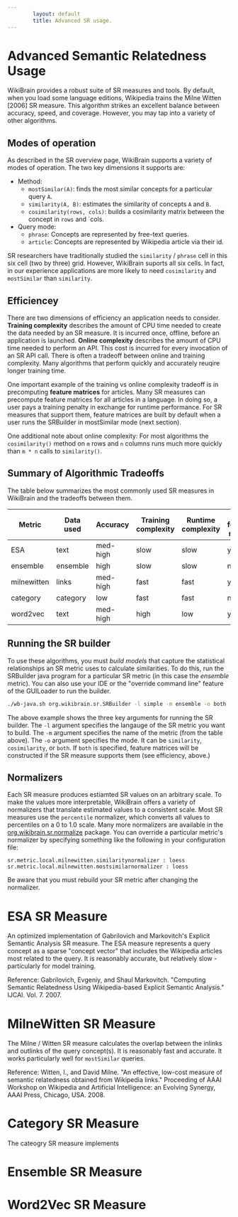 ```yaml
---
        layout: default
        title: Advanced SR usage.
---
```


# Advanced Semantic Relatedness Usage

WikiBrain provides a robust suite of SR measures and tools.
By default, when you load some language editions, Wikipedia trains the Milne Witten [2006] SR measure.
This algorithm strikes an excellent balance between accuracy, speed, and coverage.
However, you may tap into a variety of other algorithms.

## Modes of operation

As described in the SR overview page, WikiBrain supports a variety of modes of operation.
The two key dimensions it supports are:

 * Method:
   * `mostSimilar(A)`: finds the most similar concepts for a particular query `A`.
   * `similarity(A, B)`: estimates the similarity of concepts `A` and `B`.
   * `cosimilarity(rows, cols)`: builds a cosimilarity matrix between the concept in `rows` and `cols.
 * Query mode:
   * `phrase`: Concepts are represented by free-text queries.
   * `article`: Concepts are represented by Wikipedia article via their id.

SR researchers have traditionally studied the `similarity` / `phrase` cell in this six cell (two by three) grid.
However, WikiBrain suports all six cells.
In fact, in our experience applications are more likely to need `cosimilarity` and `mostSimilar` than `similarity`.

## Efficiencey

There are two dimensions of efficiency an application needs to consider.
**Training complexity** describes the amount of CPU time needed to create the data needed by an SR measure.
It is incurred once, offline, before an application is launched.
**Online complexity** describes the amount of CPU time needed to perform an API. 
This cost is incurred for every invocation of an SR API call.
There is often a tradeoff between online and training complexity.
Many algorithms that perform quickly and accurately reuqire longer training time.

One important example of the training vs online complexity tradeoff is in precomputing **feature matrices** for articles.
Many SR measures can precompute feature matrices for all articles in a language.
In doing so, a user pays a training penalty in exchange for runtime performance.
For SR measures that support them, feature matrices are built by default when a user runs the SRBuilder in mostSimilar mode (next section).

One additional note about online complexity: For most algorithms the `cosimilarity()` method on `m` rows and `n` columns runs much more quickly than `m * n` calls to `similarity()`.

## Summary of Algorithmic Tradeoffs

The table below summarizes the most commonly used SR measures in WikiBrain and the tradeoffs between them.

| Metric | Data used | Accuracy | Training complexity | Runtime complexity | Has feature matrix |
|----|----|---|---|---|---|
| ESA | text | med-high | slow | slow | yes |
| ensemble | ensemble | high | slow | slow | no |
| milnewitten | links | med-high | fast | fast | yes |
| category | category | low | fast | fast | no |
| word2vec | text | med-high | high | low | yes |

## Running the SR builder

To use these algorithms, you must *build models* that capture the statistical relationships an SR metric uses to calculate similarities. To do this, run the SRBuilder java program for a particular SR metric (in this case the *ensemble* metric). You can also use your IDE or the "override command line" feature of the GUILoader to run the builder.

```bash
./wb-java.sh org.wikibrain.sr.SRBuilder -l simple -m ensemble -o both
```
The above example shows the three key arguments for running the SR builder.
The `-l` argument specifies the langauge of the SR metric you want to build.
The `-m` argument specifies the name of the metric (from the table above).
The `-o` argument specifies the mode. It can be `similarity`, `cosimilarity`, or `both`. If `both` is specified, feature matrices will be constructed if the SR measure supports them (see efficiency, above.)

## Normalizers

Each SR measure produces estiamted SR values on an arbitrary scale. 
To make the values more interpretable, WikiBrain offers a variety of normalizers that translate estimated values to a consistent scale.
Most SR measures use the `percentile` normalizer, which converts all values to percentiles on a 0 to 1.0 scale.
Many more normalizers are available in the [org.wikibrain.sr.normalize](https://github.com/shilad/wikibrain/tree/master/wikibrain-sr/src/main/java/org/wikibrain/sr/normalize) package. You can override a particular metric's normalizer by specifying something like the following in your configuration file:

```
sr.metric.local.milnewitten.similaritynormalizer : loess
sr.metric.local.milnewitten.mostsimilarnormalizer : loess
```

Be aware that you must rebuild your SR metric after changing the normalizer.

# ESA SR Measure

An optimized implementation of Gabrilovich and Markovitch's Explicit Semantic Analysis SR measure. 
The ESA measure represents a query concept as a sparse "concept vector" that includes the Wikipedia articles most related to the query. 
It is reasonably accurate, but relatively slow - particularly for model training.

Reference: Gabrilovich, Evgeniy, and Shaul Markovitch. "Computing Semantic Relatedness Using Wikipedia-based Explicit Semantic Analysis." IJCAI. Vol. 7. 2007.

# MilneWitten SR Measure

The Milne / Witten SR measure calculates the overlap between the inlinks and outlinks of the query concept(s).
It is reasonably fast and accurate.
It works particularly well for `mostSimilar` queries.

Reference: Witten, I., and David Milne. "An effective, low-cost measure of semantic relatedness obtained from Wikipedia links." Proceeding of AAAI Workshop on Wikipedia and Artificial Intelligence: an Evolving Synergy, AAAI Press, Chicago, USA. 2008.

# Category SR Measure

The cateogry SR measure implements 

# Ensemble SR Measure

# Word2Vec SR Measure

